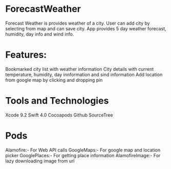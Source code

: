 # ForecastWeather
Forecast Weather is provides weather of a city. User can add city by selecting from map and can save city. App provides 5 day weather forecast, humidity, day info and wind info.

# Features:
Bookmarked city list with weather information
City details with current temperature, humidity, day innformation and sind information
Add location from google map by clicking and dropping pin

# Tools and Technologies
Xcode 9.2
Swift 4.0
Cocoapods
Github
SourceTree

# Pods
Alamofire:- For Web API calls
GoogleMaps:- For google map and location picker
GooglePlaces:- For getting place information
AlamofireImage:- For lazy downloading image from url  


